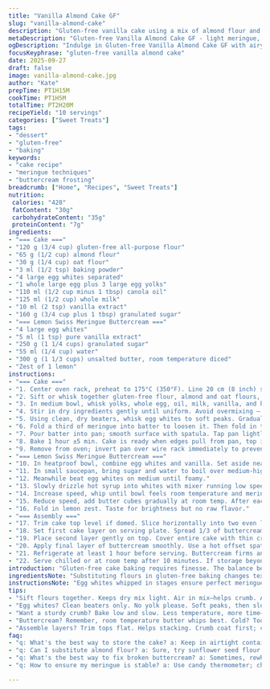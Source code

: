 ```yaml
---
title: "Vanilla Almond Cake GF"
slug: "vanilla-almond-cake"
description: "Gluten-free vanilla cake using a mix of almond flour and oat flour for texture and flavor. Egg whites whipped to stability give lightness. Swiss meringue buttercream with lemon zest adds brightness and cuts richness. Sugar syrup cooked to soft-ball stage ensures stable meringue base. Cake baked low and slow, texture moist yet firm. Suitable vegetarian, nut presence from almonds can be swapped with sunflower seed flour if needed. Stepwise layering with rest periods for chilled crumb stability. Visual cues guide doneness, tactile cues for meringue consistency. Adaptable ingredients and practical advice included."
metaDescription: "Gluten-free Vanilla Almond Cake GF - light meringue, rich buttercream, moist crumb. Perfect balance of flavors and textures."
ogDescription: "Indulge in Gluten-free Vanilla Almond Cake GF with airy meringue, luscious buttercream, and a moist texture. A staple for any celebration."
focusKeyphrase: "gluten-free vanilla almond cake"
date: 2025-09-27
draft: false
image: vanilla-almond-cake.jpg
author: "Kate"
prepTime: PT1H15M
cookTime: PT1H5M
totalTime: PT2H20M
recipeYield: "10 servings"
categories: ["Sweet Treats"]
tags:
- "dessert"
- "gluten-free"
- "baking"
keywords:
- "cake recipe"
- "meringue techniques"
- "buttercream frosting"
breadcrumb: ["Home", "Recipes", "Sweet Treats"]
nutrition: 
 calories: "420"
 fatContent: "30g"
 carbohydrateContent: "35g"
 proteinContent: "7g"
ingredients:
- "=== Cake ==="
- "120 g (3/4 cup) gluten-free all-purpose flour"
- "65 g (1/2 cup) almond flour"
- "30 g (1/4 cup) oat flour"
- "3 ml (1/2 tsp) baking powder"
- "4 large egg whites separated"
- "1 whole large egg plus 3 large egg yolks"
- "110 ml (1/2 cup minus 1 tbsp) canola oil"
- "125 ml (1/2 cup) whole milk"
- "10 ml (2 tsp) vanilla extract"
- "160 g (3/4 cup plus 1 tbsp) granulated sugar"
- "=== Lemon Swiss Meringue Buttercream ==="
- "4 large egg whites"
- "5 ml (1 tsp) pure vanilla extract"
- "250 g (1 1/4 cups) granulated sugar"
- "55 ml (1/4 cup) water"
- "300 g (1 1/3 cups) unsalted butter, room temperature diced"
- "Zest of 1 lemon"
instructions:
- "=== Cake ==="
- "1. Center oven rack, preheat to 175°C (350°F). Line 20 cm (8 inch) springform pan with parchment paper; no greasing – oil interferes with meringue adherence."
- "2. Sift or whisk together gluten-free flour, almond and oat flours, baking powder. Oat flour adds moisture and a soft crumb unlike rice flour alone. Keep dry mix aerated but don’t overdo."
- "3. In medium bowl, whisk yolks, whole egg, oil, milk, vanilla, and half the sugar (80 g). Sugar partially dissolves, adjusts batter viscosity."
- "4. Stir in dry ingredients gently until uniform. Avoid overmixing – batter should hold a soft ribbon-like flow, some lumps are okay."
- "5. Using clean, dry beaters, whisk egg whites to soft peaks. Gradually add remaining 80 g sugar while beating to maximize air incorporation, get glossy stiff peaks."
- "6. Fold a third of meringue into batter to loosen it. Then fold in the rest in two additions. Use wide motions with a rubber spatula – no deflating but no undermixing either. Final batter thick and airy like marshmallow mousse."
- "7. Pour batter into pan; smooth surface with spatula. Tap pan lightly on counter to release large air bubbles."
- "8. Bake 1 hour ±5 min. Cake is ready when edges pull from pan, top is golden, and toothpick inserted shows moist crumbs but no raw batter. Do not rely solely on timer. Oven temps vary."
- "9. Remove from oven; invert pan over wire rack immediately to prevent sinking. Cool 30 minutes upside down for structure. Then unmold, cool fully right side up."
- "=== Lemon Swiss Meringue Buttercream ==="
- "10. In heatproof bowl, combine egg whites and vanilla. Set aside nearby."
- "11. In small saucepan, bring sugar and water to boil over medium-high heat. Do not stir; swirl pan gently. Monitor with candy thermometer until 115°C (239°F) soft ball stage. Watch carefully; overshooting means grainy buttercream."
- "12. Meanwhile beat egg whites on medium until foamy."
- "13. Slowly drizzle hot syrup into whites with mixer running low speed. Avoid beating attachments to prevent sugar splatter."
- "14. Increase speed, whip until bowl feels room temperature and meringue forms stiff shiny peaks. This can take 8-10 minutes, patience necessary to avoid broken buttercream."
- "15. Reduce speed, add butter cubes gradually at room temp. After each addition fully emulsify before adding more. The mix will break but keep whipping; it will come back smooth and fluffy."
- "16. Fold in lemon zest. Taste for brightness but no raw flavor."
- "=== Assembly ==="
- "17. Trim cake top level if domed. Slice horizontally into two even layers using serrated knife or cake leveler. Chill briefly to firm layers for cleaner cut."
- "18. Set first cake layer on serving plate. Spread 1/3 of buttercream evenly with offset spatula. Level carefully to avoid crumbs."
- "19. Place second layer gently on top. Cover entire cake with thin crumb coat of remaining buttercream; chill 20 minutes to set."
- "20. Apply final layer of buttercream smoothly. Use a hot offset spatula (dip in hot water, dry) to get sharp edges if desired."
- "21. Refrigerate at least 1 hour before serving. Buttercream firms and flavors meld."
- "22. Serve chilled or at room temp after 10 minutes. If storage beyond 24 hours, keep covered airtight to prevent drying."
introduction: "Gluten-free cake baking requires finesse. The balance between structure and tenderness hinges on careful handling of egg whites and correct flour substitutions. Almond flour adds moistness, oat flour brings subtle chew, but interchange with sunflower seed flour or sorghum if allergy or preference. Whipping whites? Watch for glossiness, not overbeating to dryness. Swiss meringue buttercream—temperature control critical, hot syrup to egg whites builds stability. Butter diced and at room temp improves emulsion and prevents separation. Trimming cake layers smooths stacking. Cold sets crumb, warm restores buttery melt. Timing dictated by look, feel, and smell—not just clock. Kitchen tools slick but simple; practice makes reliable results."
ingredientsNote: "Substituting flours in gluten-free baking changes texture and moisture retention. Almond flour is oil-rich, replacing it with sunflower seed or pumpkin seed flour adjusts flavor and nut profile. Oat flour adds structure and slightly nutty notes, but substitute blanched almond meal with rice flour for lighter crumb if preferred. Egg whites must be free of yolk or they won't whip properly; clean equipment mandatory. Canola oil chosen for neutral taste; olive oil adds an herbaceous note if desired. Vanilla extract quality impacts aroma; try fresh vanilla beans if possible. For buttercream, avoid cold butter lumps by tempering on counter at least 20 min. Citric acid or lemon zest helps cut sweetness and fat richness in buttercream balance."
instructionsNote: "Egg whites whipped in stages ensure perfect meringue texture. Adding sugar too soon or too fast impedes air retention; slow gradual sugar introduction key. Candy thermometer crucial for syrup; caramelization under or overshoot ruins texture. Folding methods for aerated batters often neglected—slow, deliberate gentle folding preserves volume, keep spatula on bowl bottom, round motions. Cooling cake inverted prevents collapse as top sets while sides shrink slightly. Meringue buttercream often curdles when cold butter added too fast; add small cubes one or two at a time, beat well between additions until fully integrated. Resting cake layers in fridge solidify crumbs making clean slicing simpler. Hot spatula in buttercream smoothing removes drag; wipe between strokes. Minimum refrigeration after assembly ensures set final texture."
tips:
- "Sift flours together. Keeps dry mix light. Air in mix—helps crumb. Always add baking powder last. Wet ingredients first; dry, second. Don't rush the mixing; lumps are okay."
- "Egg whites? Clean beaters only. No yolk please. Soft peaks, then slowly add sugar. Not too fast, or air goes out. Look for glossy peaks. Whip longer for that stiff magic."
- "Want a sturdy crumb? Bake low and slow. Less temperature, more time—helps moisture retention. Pulling from pan when edges curl, top golden. Toothpick trick—check for moist crumbs."
- "Buttercream? Remember, room temperature butter whips best. Cold? Too much trouble, lumps everywhere. Hot syrup to egg whites—necessary for stable meringue. Patience in whipping; smooth is key."
- "Assemble layers? Trim tops flat. Helps stacking. Crumb coat first; chill for clean slice. Hot spatula magic—sharp edges if desired. Rest before serving to meld flavors."
faq:
- "q: What's the best way to store the cake? a: Keep in airtight container. Fridge works fine. Just avoid moisture. Or freeze slices, wrap well. Thawing easy; enjoy later."
- "q: Can I substitute almond flour? a: Sure, try sunflower seed flour. Flavor changes, but works. Oat flour necessary? Yes for crumb. Rice flour could be lighter."
- "q: What's the best way to fix broken buttercream? a: Sometimes, rewhip, slowly add more butter. Or heat slightly; gently mix. If all else fails, re-chill and retry."
- "q: How to ensure my meringue is stable? a: Use candy thermometer; check that soft-ball stage. Beat whites to stiff peaks before adding sugar. Temperature control vital."

---
```

